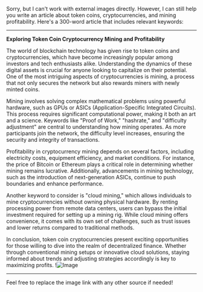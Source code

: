 Sorry, but I can't work with external images directly. However, I can still help you write an article about token coins, cryptocurrencies, and mining profitability. Here's a 300-word article that includes relevant keywords:

---

**Exploring Token Coin Cryptocurrency Mining and Profitability**

The world of blockchain technology has given rise to token coins and cryptocurrencies, which have become increasingly popular among investors and tech enthusiasts alike. Understanding the dynamics of these digital assets is crucial for anyone looking to capitalize on their potential. One of the most intriguing aspects of cryptocurrencies is mining, a process that not only secures the network but also rewards miners with newly minted coins.

Mining involves solving complex mathematical problems using powerful hardware, such as GPUs or ASICs (Application-Specific Integrated Circuits). This process requires significant computational power, making it both an art and a science. Keywords like "Proof of Work," "hashrate," and "difficulty adjustment" are central to understanding how mining operates. As more participants join the network, the difficulty level increases, ensuring the security and integrity of transactions.

Profitability in cryptocurrency mining depends on several factors, including electricity costs, equipment efficiency, and market conditions. For instance, the price of Bitcoin or Ethereum plays a critical role in determining whether mining remains lucrative. Additionally, advancements in mining technology, such as the introduction of next-generation ASICs, continue to push boundaries and enhance performance.

Another keyword to consider is "cloud mining," which allows individuals to mine cryptocurrencies without owning physical hardware. By renting processing power from remote data centers, users can bypass the initial investment required for setting up a mining rig. While cloud mining offers convenience, it comes with its own set of challenges, such as trust issues and lower returns compared to traditional methods.

In conclusion, token coin cryptocurrencies present exciting opportunities for those willing to dive into the realm of decentralized finance. Whether through conventional mining setups or innovative cloud solutions, staying informed about trends and adjusting strategies accordingly is key to maximizing profits. !![Image](https://github.com/user-attachments/assets/3be06921-4469-491d-bd37-5f14c53422b7)

--- 

Feel free to replace the image link with any other source if needed!